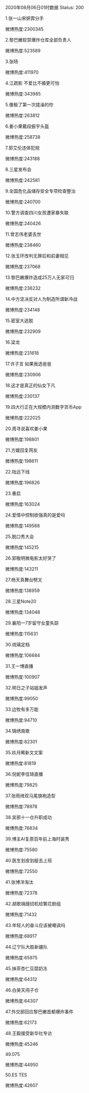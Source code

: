 2020年08月06日01时数据
Status: 200

1.张一山宋妍霏分手

微博热度:2300345

2.黎巴嫩软禁爆炸仓库全部负责人

微博热度:523589

3.张旸

微博热度:411970

4.江疏影 不爱比不婚更可怕

微博热度:343985

5.像极了第一次搓澡的你

微博热度:263812

6.姜小果戴段振宇头盔

微博热度:258738

7.郭艾伦违体犯规

微博热度:243188

8.三星发布会

微博热度:242581

9.全国危化品储存安全专项检查整治

微博热度:240700

10.警方调查四川女孩遭家暴失联

微博热度:240426

11.曾志伟老婆去世

微博热度:238460

12.张玉环改判无罪后和前妻相见

微博热度:237068

13.黎巴嫩爆炸造成25万人无家可归

微博热度:236232

14.中方坚决反对人为制造所谓新冷战

微博热度:234148

15.密室大逃脱

微博热度:232909

16.梁龙

微博热度:231618

17.许子言 如果我选爸爸

微博热度:230906

18.这才是真正的仙女下凡

微博热度:230137

19.四大行正在大规模内测数字货币App

微博热度:222025

20.周寻说喜欢姜小果

微博热度:198801

21.方媛回复网友

微博热度:198611

22.陆远下线

微博热度:196826

23.重启

微博热度:163024

24.爱情中控制欲强真的是爱吗

微博热度:149568

25.脱口秀大会

微博热度:145215

26.郭敬明微电影太好哭了

微博热度:143211

27.杨天真舞台劈叉

微博热度:138959

28.三星Note20

微博热度:134048

29.襄阳一7岁留守女童失踪

微博热度:115631

30.琉璃定档

微博热度:106684

31.王一博直播

微博热度:100907

32.明日之子站姐发声

微博热度:99050

33.边牧有多万能

微博热度:94710

34.锦绣南歌

微博热度:82301

35.玖月晞新文文案

微博热度:81819

36.倪妮李佳琦直播

微博热度:79825

37.张雨绮双马尾旗袍造型

微博热度:78978

38.吴邪十一仓升职成功

微博热度:76834

39.博主AI复原百年前上海时装秀

微博热度:75580

40.医生划皮划艇去上班

微博热度:72550

41.张博洋淘汰

微博热度:72378

42.胡歌捐缝纫机给繁花剧组

微博热度:71432

43.年轻人的奋斗应该被嘲讽吗

微博热度:68917

44.辽宁队大胜新疆队

微博热度:65975

45.抹茶杏仁豆腐奶冻

微博热度:64312

46.白昊天闯子仓

微博热度:64307

47.外交部回应黎巴嫩首都爆炸事件

微博热度:62173

48.王毅接受新华社专访

微博热度:45246

49.075

微博热度:44950

50.ES TES

微博热度:42607

